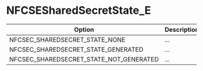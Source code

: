 # NFCSESharedSecretState_E

Option|Description
-|-
NFCSEC_SHAREDSECRET_STATE_NONE|...
NFCSEC_SHAREDSECRET_STATE_GENERATED|...
NFCSEC_SHAREDSECRET_STATE_NOT_GENERATED|...